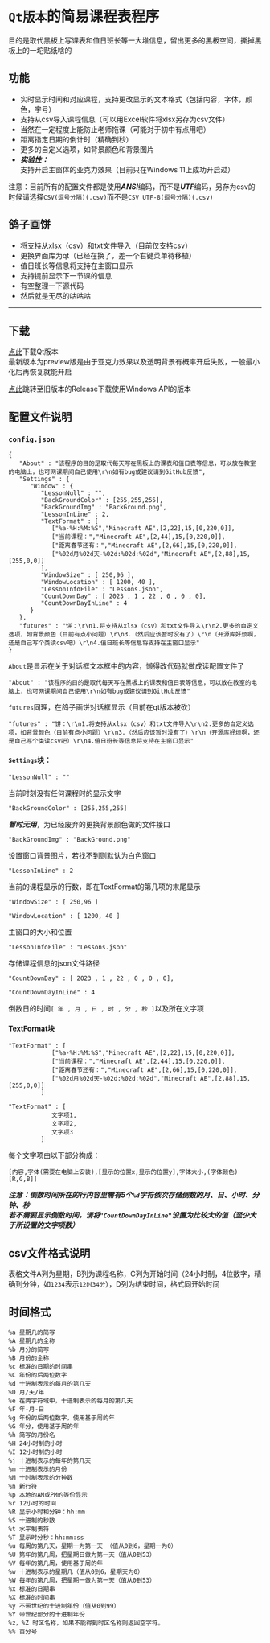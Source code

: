 # `Qt版本`的简易课程表程序

目的是取代黑板上写课表和值日班长等一大堆信息，留出更多的黑板空间，撕掉黑板上的一坨贴纸啥的

## 功能

- 实时显示时间和对应课程，支持更改显示的文本格式（包括内容，字体，颜色，字号）
- 支持从csv导入课程信息（可以用Excel软件将xlsx另存为csv文件）
- 当然在一定程度上能防止老师拖课（可能对于初中有点用吧）
- 距离指定日期的倒计时（精确到秒）
- 更多的自定义选项，如背景颜色和背景图片
-  ***实验性：*** 支持开启主窗体的亚克力效果（目前只在Windows 11上成功开启过）

注意：目前所有的配置文件都是使用***ANSI***编码，而不是***UTF***编码，另存为csv的时候请选择`CSV(逗号分隔)(.csv)`而不是`CSV UTF-8(逗号分隔)(.csv)`

## 鸽子画饼

- 将支持从xlsx（csv）和txt文件导入（目前仅支持csv）
- 更换界面库为qt（已经在换了，差一个右键菜单待移植）
- 值日班长等信息将支持在主窗口显示
- 支持提前显示下一节课的信息
- 有空整理一下源代码
- 然后就是无尽的咕咕咕

-----

## 下载

[点此](https://github.com/SHM-white/TimeTable-Qt/releases)下载Qt版本<br>
最新版本为preview版是由于亚克力效果以及透明背景有概率开启失败，一般最小化后再恢复就能开启

[点此](https://github.com/SHM-white/TimeTable/releases)跳转至旧版本的Release下载使用Windows API的版本

## 配置文件说明

### `config.json`

```
{
   "About" : "该程序的目的是取代每天写在黑板上的课表和值日表等信息，可以放在教室的电脑上，也可网课期间自己使用\r\n如有bug或建议请到GitHub反馈",
   "Settings" : {
      "Window" : {
         "LessonNull" : "",
         "BackGroundColor" : [255,255,255],
         "BackGroundImg" : "BackGround.png",
         "LessonInLine" : 2,
         "TextFormat" : [ 
            ["%a-%H:%M:%S","Minecraft AE",[2,22],15,[0,220,0]],
            ["当前课程：","Minecraft AE",[2,44],15,[0,220,0]],
            ["距离春节还有：","Minecraft AE",[2,66],15,[0,220,0]],
            ["%02d月%02d天-%02d:%02d:%02d","Minecraft AE",[2,88],15,[255,0,0]]
         ],
         "WindowSize" : [ 250,96 ],
         "WindowLocation" : [ 1200, 40 ],
         "LessonInfoFile" : "Lessons.json",
         "CountDownDay" : [ 2023 , 1 , 22 , 0 , 0 , 0],
         "CountDownDayInLine" : 4
      }
   },
   "futures" : "饼：\r\n1.将支持从xlsx（csv）和txt文件导入\r\n2.更多的自定义选项，如背景颜色（目前有点小问题）\r\n3.（然后应该暂时没有了）\r\n（开源库好烦啊，还是自己写个类读csv吧）\r\n4.值日班长等信息将支持在主窗口显示"
}
```

`About`是显示在关于对话框文本框中的内容，懒得改代码就做成读配置文件了

```
"About" : "该程序的目的是取代每天写在黑板上的课表和值日表等信息，可以放在教室的电脑上，也可网课期间自己使用\r\n如有bug或建议请到GitHub反馈"
```

`futures`同理，在鸽子画饼对话框显示（目前在qt版本被砍）
```
"futures" : "饼：\r\n1.将支持从xlsx（csv）和txt文件导入\r\n2.更多的自定义选项，如背景颜色（目前有点小问题）\r\n3.（然后应该暂时没有了）\r\n（开源库好烦啊，还是自己写个类读csv吧）\r\n4.值日班长等信息将支持在主窗口显示"
```

#### `Settings`块：

```
"LessonNull" : ""
```
当前时刻没有任何课程时的显示文字

```
"BackGroundColor" : [255,255,255]
```
***暂时无用***，为已经废弃的更换背景颜色做的文件接口

```
"BackGroundImg" : "BackGround.png"
```
设置窗口背景图片，若找不到则默认为白色窗口

```
"LessonInLine" : 2
```
当前的课程显示的行数，即在TextFormat的第几项的末尾显示

```
"WindowSize" : [ 250,96 ]
```
```
"WindowLocation" : [ 1200, 40 ]
```
主窗口的大小和位置

```
"LessonInfoFile" : "Lessons.json"
```
存储课程信息的json文件路径

```
"CountDownDay" : [ 2023 , 1 , 22 , 0 , 0 , 0],
```
```
"CountDownDayInLine" : 4
```
倒数日的时间`[ 年 , 月 , 日 , 时 , 分 , 秒 ]`以及所在文字项

#### TextFormat块

```
"TextFormat" : [ 
            ["%a-%H:%M:%S","Minecraft AE",[2,22],15,[0,220,0]],
            ["当前课程：","Minecraft AE",[2,44],15,[0,220,0]],
            ["距离春节还有：","Minecraft AE",[2,66],15,[0,220,0]],
            ["%02d月%02d天-%02d:%02d:%02d","Minecraft AE",[2,88],15,[255,0,0]]
         ]
```
```
"TextFormat" : [ 
            文字项1,
            文字项2,
            文字项3
         ]
```
每个文字项由以下部分构成：

`[内容,字体(需要在电脑上安装),[显示的位置x,显示的位置y],字体大小,(字体颜色)[R,G,B]]`

***注意：倒数时间所在的行内容里需有5个`%d`字符依次存储倒数的月、日、小时、分钟、秒***<br>
***若不需要显示倒数时间，请将`"CountDownDayInLine"`设置为比较大的值（至少大于所设置的文字项数）***

## csv文件格式说明

表格文件A列为星期，B列为课程名称，C列为开始时间（24小时制，4位数字，精确到分钟，如`1234`表示`12时34分`），D列为结束时间，格式同开始时间

## 时间格式
```
%a 星期几的简写
%A 星期几的全称
%b 月分的简写
%B 月份的全称
%c 标准的日期的时间串
%C 年份的后两位数字
%d 十进制表示的每月的第几天
%D 月/天/年
%e 在两字符域中，十进制表示的每月的第几天
%F 年-月-日
%g 年份的后两位数字，使用基于周的年
%G 年分，使用基于周的年
%h 简写的月份名
%H 24小时制的小时
%I 12小时制的小时
%j 十进制表示的每年的第几天
%m 十进制表示的月份
%M 十时制表示的分钟数
%n 新行符
%p 本地的AM或PM的等价显示
%r 12小时的时间
%R 显示小时和分钟：hh:mm
%S 十进制的秒数
%t 水平制表符
%T 显示时分秒：hh:mm:ss
%u 每周的第几天，星期一为第一天 （值从0到6，星期一为0）
%U 第年的第几周，把星期日做为第一天（值从0到53）
%V 每年的第几周，使用基于周的年
%w 十进制表示的星期几（值从0到6，星期天为0）
%W 每年的第几周，把星期一做为第一天（值从0到53）
%x 标准的日期串
%X 标准的时间串
%y 不带世纪的十进制年份（值从0到99）
%Y 带世纪部分的十进制年份
%z，%Z 时区名称，如果不能得到时区名称则返回空字符。
%% 百分号
```
